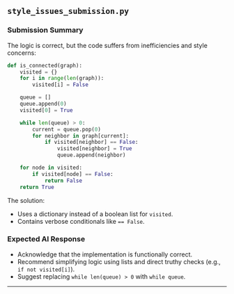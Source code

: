 ## `style_issues_submission.py`

### Submission Summary

The logic is correct, but the code suffers from inefficiencies and style concerns:

```python
def is_connected(graph):
    visited = {}
    for i in range(len(graph)):
        visited[i] = False

    queue = []
    queue.append(0)
    visited[0] = True

    while len(queue) > 0:
        current = queue.pop(0)
        for neighbor in graph[current]:
            if visited[neighbor] == False:
                visited[neighbor] = True
                queue.append(neighbor)

    for node in visited:
        if visited[node] == False:
            return False
    return True
```

The solution:
- Uses a dictionary instead of a boolean list for `visited`.
- Contains verbose conditionals like `== False`.

### Expected AI Response

- Acknowledge that the implementation is functionally correct.
- Recommend simplifying logic using lists and direct truthy checks (e.g., `if not visited[i]`).
- Suggest replacing `while len(queue) > 0` with `while queue`.

---

